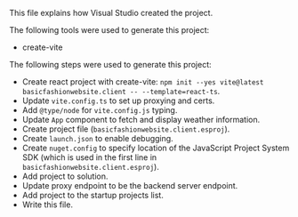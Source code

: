 This file explains how Visual Studio created the project.

The following tools were used to generate this project:
- create-vite

The following steps were used to generate this project:
- Create react project with create-vite: `npm init --yes vite@latest basicfashionwebsite.client -- --template=react-ts`.
- Update `vite.config.ts` to set up proxying and certs.
- Add `@type/node` for `vite.config.js` typing.
- Update `App` component to fetch and display weather information.
- Create project file (`basicfashionwebsite.client.esproj`).
- Create `launch.json` to enable debugging.
- Create `nuget.config` to specify location of the JavaScript Project System SDK (which is used in the first line in `basicfashionwebsite.client.esproj`).
- Add project to solution.
- Update proxy endpoint to be the backend server endpoint.
- Add project to the startup projects list.
- Write this file.
